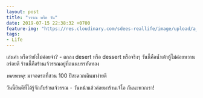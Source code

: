 ```yaml
---
layout: post
title: "วรรณ หรือ วัน"
date: 2019-07-15 22:38:32 +0700
feature-img: "https://res.cloudinary.com/sdees-reallife/image/upload/a_0/v1563280628/IMG_8474.jpg"
tags:
- Life
---
```

เล่นคำ หรือว่ายังไม่ค่อยจำ? - ตกลง desert หรือ dessert หรือจริงๆ วันนี้คือน้ำเต้าหู้ไม่ค่อยหวานอร่อยดี ร้านนี้คือร้านเจ้วรรณอยู่ที่ถนนบรรทัดทอง

*หมายเหตุ*: มาจอดรถที่สวน 100 ปีสะดวกเดินมาง่ายดี

<i class="fa fa-child" style="color:plum"></i>

วันนี้ยินดีที่ได้รู้จักกับร้านเจ้วรรณ - วันหน้าแล้วค่อยมาร้านเจ้โอ กันนะพวกเรา!
